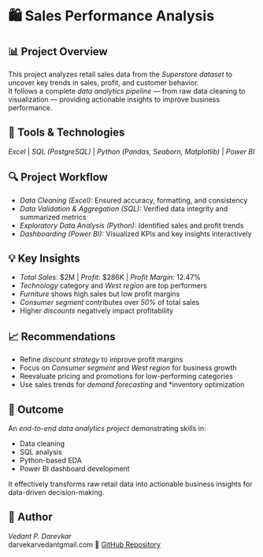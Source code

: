 # 🛍 Sales Performance Analysis

## 📊 Project Overview
This project analyzes retail sales data from the *Superstore dataset* to uncover key trends in sales, profit, and customer behavior.  
It follows a complete *data analytics pipeline* — from raw data cleaning to visualization — providing actionable insights to improve business performance.

## 🧠 Tools & Technologies
*Excel* | *SQL (PostgreSQL)* | *Python (Pandas, Seaborn, Matplotlib)* | *Power BI*

## 🔍 Project Workflow
- *Data Cleaning (Excel):* Ensured accuracy, formatting, and consistency  
- *Data Validation & Aggregation (SQL):* Verified data integrity and summarized metrics  
- *Exploratory Data Analysis (Python):* Identified sales and profit trends  
- *Dashboarding (Power BI):* Visualized KPIs and key insights interactively  

## 💡 Key Insights
- *Total Sales:* $2M | *Profit:* $286K | *Profit Margin:* 12.47%  
- *Technology* category and *West region* are top performers  
- *Furniture* shows high sales but low profit margins  
- *Consumer segment* contributes over *50%* of total sales  
- Higher *discounts* negatively impact profitability  

## 📈 Recommendations
- Refine *discount strategy* to improve profit margins  
- Focus on *Consumer segment* and *West region* for business growth  
- Reevaluate pricing and promotions for low-performing categories  
- Use sales trends for *demand forecasting* and *inventory optimization

## 🚀 Outcome
An *end-to-end data analytics project* demonstrating skills in:
- Data cleaning  
- SQL analysis  
- Python-based EDA  
- Power BI dashboard development  

It effectively transforms raw retail data into actionable business insights for data-driven decision-making.

## 👤 Author
*Vedant P. Darevkar*  
darvekarvedantgmail.com
🔗 [GitHub Repository](https://github.com/justvedanttt/Sales-Performance-Analysis.git)
